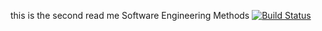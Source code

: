 this is the second read me
Software Engineering Methods
[![Build Status](https://travis-ci.org/heinhtutaung99/sem.svg?branch=master)](https://travis-ci.org/heinhtutaung99/sem)